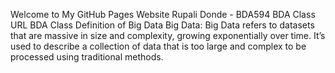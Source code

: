 Welcome to My GitHub Pages Website
Rupali Donde - BDA594
BDA Class URL
BDA Class
Definition of Big Data
Big Data: Big Data refers to datasets that are massive in size and complexity, growing exponentially over time. It’s used to describe a collection of data that is too large and complex to be processed using traditional methods.

